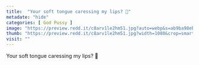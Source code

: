 ```yaml
---
title:  "Your soft tongue caressing my lips? 🥵"
metadate: "hide"
categories: [ God Pussy ]
image: "https://preview.redd.it/c8arv1le2hm51.jpg?auto=webp&s=ab9ba98ebe70b14e695d2e935ec214a1dfa711b6"
thumb: "https://preview.redd.it/c8arv1le2hm51.jpg?width=1080&crop=smart&auto=webp&s=b198e92140861412bbcd85d3e65655fd0c57fa5d"
visit: ""
---
```

Your soft tongue caressing my lips? 🥵
